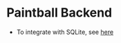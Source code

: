 # Paintball Backend

- To integrate with SQLite, see [here](https://expressjs.com/en/guide/database-integration.html#sqlite)
